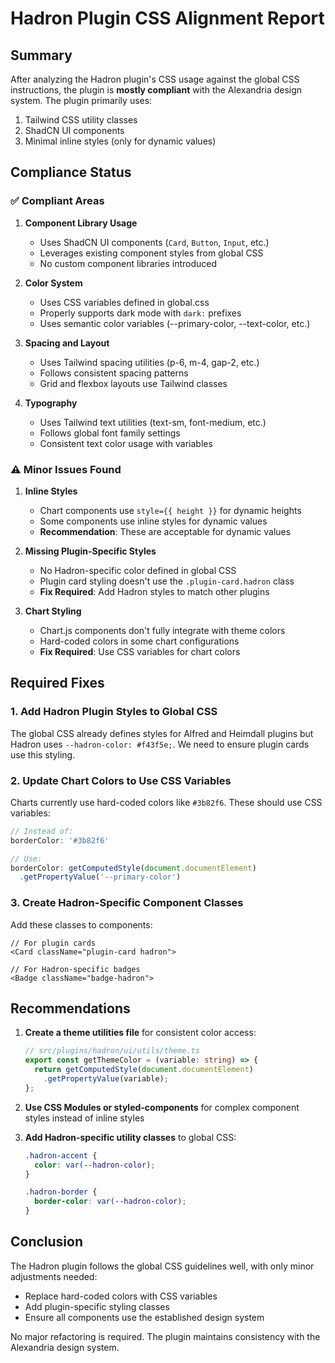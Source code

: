 # Hadron Plugin CSS Alignment Report

## Summary
After analyzing the Hadron plugin's CSS usage against the global CSS instructions, the plugin is **mostly compliant** with the Alexandria design system. The plugin primarily uses:
1. Tailwind CSS utility classes
2. ShadCN UI components
3. Minimal inline styles (only for dynamic values)

## Compliance Status

### ✅ **Compliant Areas**

1. **Component Library Usage**
   - Uses ShadCN UI components (`Card`, `Button`, `Input`, etc.)
   - Leverages existing component styles from global CSS
   - No custom component libraries introduced

2. **Color System**
   - Uses CSS variables defined in global.css
   - Properly supports dark mode with `dark:` prefixes
   - Uses semantic color variables (--primary-color, --text-color, etc.)

3. **Spacing and Layout**
   - Uses Tailwind spacing utilities (p-6, m-4, gap-2, etc.)
   - Follows consistent spacing patterns
   - Grid and flexbox layouts use Tailwind classes

4. **Typography**
   - Uses Tailwind text utilities (text-sm, font-medium, etc.)
   - Follows global font family settings
   - Consistent text color usage with variables

### ⚠️ **Minor Issues Found**

1. **Inline Styles**
   - Chart components use `style={{ height }}` for dynamic heights
   - Some components use inline styles for dynamic values
   - **Recommendation**: These are acceptable for dynamic values

2. **Missing Plugin-Specific Styles**
   - No Hadron-specific color defined in global CSS
   - Plugin card styling doesn't use the `.plugin-card.hadron` class
   - **Fix Required**: Add Hadron styles to match other plugins

3. **Chart Styling**
   - Chart.js components don't fully integrate with theme colors
   - Hard-coded colors in some chart configurations
   - **Fix Required**: Use CSS variables for chart colors

## Required Fixes

### 1. Add Hadron Plugin Styles to Global CSS

The global CSS already defines styles for Alfred and Heimdall plugins but Hadron uses `--hadron-color: #f43f5e;`. We need to ensure plugin cards use this styling.

### 2. Update Chart Colors to Use CSS Variables

Charts currently use hard-coded colors like `#3b82f6`. These should use CSS variables:
```typescript
// Instead of:
borderColor: '#3b82f6'

// Use:
borderColor: getComputedStyle(document.documentElement)
  .getPropertyValue('--primary-color')
```

### 3. Create Hadron-Specific Component Classes

Add these classes to components:
```tsx
// For plugin cards
<Card className="plugin-card hadron">

// For Hadron-specific badges
<Badge className="badge-hadron">
```

## Recommendations

1. **Create a theme utilities file** for consistent color access:
   ```typescript
   // src/plugins/hadron/ui/utils/theme.ts
   export const getThemeColor = (variable: string) => {
     return getComputedStyle(document.documentElement)
       .getPropertyValue(variable);
   };
   ```

2. **Use CSS Modules or styled-components** for complex component styles instead of inline styles

3. **Add Hadron-specific utility classes** to global CSS:
   ```css
   .hadron-accent {
     color: var(--hadron-color);
   }
   
   .hadron-border {
     border-color: var(--hadron-color);
   }
   ```

## Conclusion

The Hadron plugin follows the global CSS guidelines well, with only minor adjustments needed:
- Replace hard-coded colors with CSS variables
- Add plugin-specific styling classes
- Ensure all components use the established design system

No major refactoring is required. The plugin maintains consistency with the Alexandria design system.
